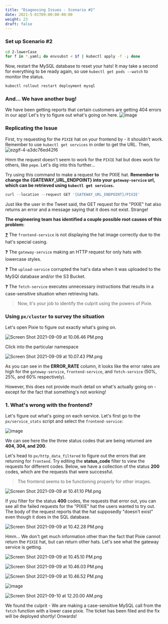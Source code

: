 ```yaml
---
title: "Diagnosing Issues - Scenario #2"
date: 2021-5-01T09:00:00-00:00
weight: 23
draft: false
---
```

### Set up Scenario #2

```bash
cd 2-lowerCase
for f in *.yaml; do envsubst < $f | kubectl apply -f -; done
```
Now, restart the MySQL database to reset your hats! It may take a second for everything to be ready again, so use `kubectl get pods --watch` to monitor the status.

```bash
kubectl rollout restart deployment mysql
```
### And... We have another bug!
We have been getting reports that certain customers are getting 404 errors in our app! Let's try to figure out what's going on here.
![image](https://user-images.githubusercontent.com/69332964/132967850-c1f68202-6f53-44a7-9f19-13283b2d9c24.png)
### Replicating the Issue
First, try requesting for the `PIXIE` hat on your frontend by  - it shouldn't work. Remember to use `kubectl get services` in order to get the URL. Then, 
![ezgif-4-a3dc76ed42f6](https://user-images.githubusercontent.com/69332964/132959460-b0126cd9-63f8-4d0f-862b-a399b6697151.gif)

Hmm the request doesn't seem to work for the `PIXIE` hat but does work for others, like `pepe`. Let's dig into this further...

Try using this command to make a request for the PIXIE hat. **Remember to change the {GATEWAY_URL_ENDPOINT} into your `gateway-service` url, which can be retrieved using `kubectl get services`.**
```jsx
curl --location --request GET '{GATEWAY_URL_ENDPOINT}/PIXIE'
```
Just like the user in the Tweet said, the GET request for the "PIXIE" hat also returns an error and a message saying that it does not exist. Strange!

**The engineering team has identified a couple possible root causes of this problem:**

[❓](#1-whats-wrong-with-the-frontend) The `frontend-service` is not displaying the hat image correctly due to the hat's special casing. 

❓ The `gateway-service` making an HTTP request for only hats with lowercase styles. 

❓ The `upload-service` corrupted the hat's data when it was uploaded to the MySQl database and/or the S3 Bucket. 

❓ The `fetch-service` executes unnecessary instructions that results in a case-sensitive situation when retrieving hats.

> Now, it's your job to identify the culprit using the powers of Pixie.
### Using `px/cluster` to survey the situation

Let's open Pixie to figure out exactly what's going on. 

![Screen Shot 2021-09-09 at 10.06.46 PM.png](/images/pixie/Screen_Shot_2021-09-09_at_10.06.46_PM.png)

Click into the particular namespace

![Screen Shot 2021-09-09 at 10.07.43 PM.png](/images/pixie/Screen_Shot_2021-09-09_at_10.07.43_PM.png)

As you can see in the **ERROR_RATE** column, it looks like the error rates are high for the `gateway-service`, `frontend-service`, and `fetch-service` (50%, 25%, and 60% respectively). 

However, this does not provide much detail on what's actually going on - except for the fact that something's not working!

### 1. What's wrong with the frontend?
Let's figure out what's going on each service. Let's first go to the `px/service_stats` script and select the `frontend-service`:

![image](https://user-images.githubusercontent.com/69332964/132999302-59b833ef-f461-4f73-b54f-235c9386f362.png)

We can see here the the three status codes that are being returned are **404, 304, and 200**. 

Let's head to `px/http_data_filtered` to figure out the errors that are returning for `frontend`. Try editing the **status_code** filter to view the requests for different codes. Below, we have a collection of the status **200** codes, which are the requests that were successful. 

> The frontend seems to be functioning properly for other images.

![Screen Shot 2021-09-09 at 10.41.10 PM.png](/images/pixie/Screen_Shot_2021-09-09_at_10.41.10_PM.png)

If you filter for the status **400** codes, the requests that error out, you can see all the failed requests for the "PIXIE" hat the users wanted to try out. The body of the request reports that the hat supposedly "doesn't exist" even though it does in the SQL database.

![Screen Shot 2021-09-09 at 10.42.28 PM.png](/images/pixie/Screen_Shot_2021-09-09_at_10.42.28_PM.png)

Hmm... We don't get much information other than the fact that Pixie cannot return the `PIXIE` hat, but can return other hats. Let's see what the gateway service is getting. 

![Screen Shot 2021-09-09 at 10.45.10 PM.png](/images/pixie/Screen_Shot_2021-09-09_at_10.45.10_PM.png)

![Screen Shot 2021-09-09 at 10.46.03 PM.png](/images/pixie/Screen_Shot_2021-09-09_at_10.46.03_PM.png)

![Screen Shot 2021-09-09 at 10.46.52 PM.png](/images/pixie/Screen_Shot_2021-09-09_at_10.46.52_PM.png)

![image](https://user-images.githubusercontent.com/69332964/133000635-22157085-825d-4d97-9a8b-ddb6d2ae7030.png)

![Screen Shot 2021-09-10 at 12.20.00 AM.png](/images/pixie/Screen_Shot_2021-09-10_at_12.20.00_AM.png)

We found the culprit - We are making a case-sensitive MySQL call from the `fetch` function with a lower case pixie. The ticket has been filed and the fix will be deployed shortly! Onwards!